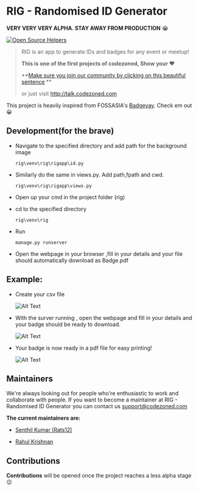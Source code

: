 # RIG - Randomised ID Generator

**VERY VERY VERY ALPHA. STAY AWAY FROM PRODUCTION** :sob:

[![Open Source Helpers](https://www.codetriage.com/codezoned/rig/badges/users.svg)](https://www.codetriage.com/codezoned/rig)

> RIG is an app to generate IDs and badges for any event or meetup!
> 
> **This is one of the first projects of codezoned, Show your :heart:**
> 
> **[Make sure you join our community by clicking on this beautiful sentence](http://talk.codezoned.com) **
> 
> or just visit http://talk.codezoned.com

This project is heavily inspired from FOSSASIA's [Badgeyay](https://github.com/fossasia/badgeyay). Check em out :grinning:

## Development(for the brave)

- Navigate to the specified directory and add path for the background image

  ```
  rig\venv\rig\rigapp\id.py
  ```

- Similarly do the same in views.py. Add path,fpath and cwd.

  ```
  rig\venv\rig\rigapp\views.py
  ```

- Open up your cmd in the project folder (rig)

- cd to the specified directory

  ```
  rig\venv\rig
  ```

- Run

  ```
  manage.py runserver
  ```

- Open the webpage in your browser ,fill in your details and your file should automatically download as Badge.pdf



## Example:

- Create your csv file 

  ![Alt Text](https://media.giphy.com/media/5sYi2gFATCxceMFGzK/giphy.gif)

- With the surver running , open the webpage and fill in your details and your badge should be ready to download.

  ![Alt Text](https://media.giphy.com/media/X6uNvhqiluOT5baBK6/giphy.gif)

- Your badge is now ready in a pdf file for easy printing!

  ![Alt Text](https://media.giphy.com/media/248fpVeWEkmdexI07o/giphy.gif)
  
  
  
## Maintainers

We're always looking out for people who're enthusiastic to work and collaborate with people. If you want to become a maintainer at RIG - Randomised ID Generator you can contact us support@codezoned.com

**The current maintainers are:**

- [Senthil Kumar (Rats12)](https://github.com/Rats12)

- [Rahul Krishnan](https://github.com/rahulkrishnan221)

## Contributions

**Contributions** will be opened once the project reaches a less alpha stage :wink:
